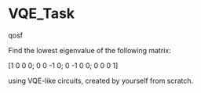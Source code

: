 # VQE_Task
qosf


Find the lowest eigenvalue of the following matrix:

[1 0 0 0; 
0 0 -1 0;
0 -1 0 0; 
0 0 0 1]

using VQE-like circuits, created by yourself from scratch.
